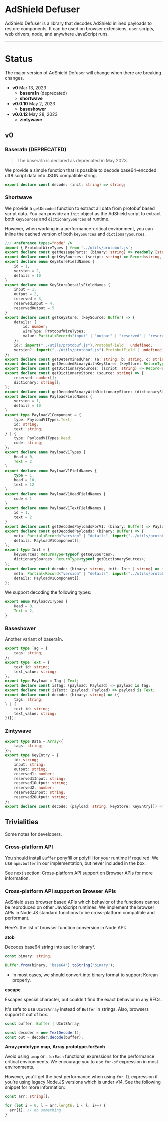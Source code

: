 # AdShield Defuser

AdShield Defuser is a library that decodes AdShield inlined payloads to restore components.
It can be used on browser extensions, user scripts, web drivers, node, and anywhere JavaScript runs.

----

# Status

The major version of AdShield Defuser will change when there are breaking changes.

- **v0** Mar 13, 2023
  - **basera1n** (deprecated)
  - **shortwave**
- **v0.0.10** May 2, 2023
  - **baseshower**
- **v0.0.12** May 28, 2023
  - **zintywave**

## v0

### Basera1n (DEPRECATED)

> The basera1n is declared as deprecated in May 2023.

We provide a simple function that is possible to decode base64-encoded utf8 script data into JSON compatible string.

```ts
export declare const decode: (init: string) => string;
```

### Shortwave

We provide a `getDecoded` function to extract all data from protobuf based script data.
You can provide an `init` object as the AdShield script to extract both `keySources` and `dictionarySources` at runtime.

However, when working in a performance-critical environment, you can inline the cached version of both `keySources` and `dictionarySources`.

```ts
/// <reference types="node" />
import { ProtobufWireTypes } from '../utils/protobuf.js';
export declare const getMessageParts: (binary: string) => readonly [string, string];
export declare const getKeySources: (script: string) => Record<string, Buffer>;
export declare enum KeyStoreFieldNames {
    id = 1,
    version = 2,
    details = 10
}
export declare enum KeyStoreDetailsFieldNames {
    input = 1,
    output = 2,
    reserved = 3,
    reservedInput = 4,
    reservedOutput = 5
}
export declare const getKeyStore: (keySource: Buffer) => {
    details: {
        id: number;
        wireType: ProtobufWireTypes;
        value: Partial<Record<"input" | "output" | "reserved" | "reservedInput" | "reservedOutput", import("../utils/protobuf.js").ProtobufField>>;
    };
    id?: import("../utils/protobuf.js").ProtobufField | undefined;
    version?: import("../utils/protobuf.js").ProtobufField | undefined;
};
export declare const getDeterminedChar: (a: string, b: string, c: string) => string;
export declare const getDecodedBinaryWithKeyStore: (keyStore: ReturnType<typeof getKeyStore>, binary: string) => string;
export declare const getDictionarySources: (script: string) => Record<string, string>;
export declare const getDictionaryStore: (source: string) => {
    reserved: number[];
    dictionary: string[];
};
export declare const getDecodedBinaryWithDictionaryStore: (dictionaryStore: ReturnType<typeof getDictionaryStore>, binary: string) => Buffer;
export declare enum PayloadFieldNames {
    version = 1,
    details = 10
}
export type PayloadV1Component = {
    type: PayloadV1Types.Text;
    id: string;
    text: string;
} | {
    type: PayloadV1Types.Head;
    code: string;
};
export declare enum PayloadV1Types {
    Head = 0,
    Text = 2
}
export declare enum PayloadV1FieldNames {
    type = 1,
    head = 10,
    text = 12
}
export declare enum PayloadV1HeadFieldNames {
    code = 1
}
export declare enum PayloadV1TextFieldNames {
    id = 1,
    text = 2
}
export declare const getDecodedPayloadsForV1: (binary: Buffer) => PayloadV1Component[];
export declare const getDecodedPayloads: (binary: Buffer) => {
    meta: Partial<Record<"version" | "details", import("../utils/protobuf.js").ProtobufField>>;
    details: PayloadV1Component[];
};
export type Init = {
    keySources: ReturnType<typeof getKeySources>;
    dictionarySources: ReturnType<typeof getDictionarySources>;
};
export declare const decode: (binary: string, init: Init | string) => {
    meta: Partial<Record<"version" | "details", import("../utils/protobuf.js").ProtobufField>>;
    details: PayloadV1Component[];
};
```

We support decoding the following types:

```typescript
export enum PayloadV1Types {
	Head = 0,
	Text = 2,
}
```

### Baseshower

Another variant of basera1n.

```typescript
export type Tag = {
    tags: string;
};
export type Text = {
    text_id: string;
    text_value: string;
};
export type Payload = Tag | Text;
export declare const isTag: (payload: Payload) => payload is Tag;
export declare const isText: (payload: Payload) => payload is Text;
export declare const decode: (binary: string) => ({
    tags: string;
} | {
    text_id: string;
    text_value: string;
})[];
```

### Zintywave

```typescript
export type Data = Array<{
    tags: string;
}>;
export type KeyEntry = {
    id: string;
    input: string;
    output: string;
    reserved1: number;
    reserved1Input: string;
    reserved1Output: string;
    reserved2: number;
    reserved2Input: string;
    reserved2Output: string;
};
export declare const decode: (payload: string, keyStore: KeyEntry[]) => Data;
```

## Trivialities

Some notes for developers.

### Cross-platform API

You should install `Buffer` ponyfill or polyfill for your runtime if required.
We use `npm:buffer` in our implementation, but never included in the box.

See next section: Cross-platform API support on Browser APIs for more information.

### Cross-platform API support on Browser APIs

AdShield uses browser based APIs which behavior of the functions cannot be reproduced on other JavaScript runtimes.
We implement the browser APIs in Node.JS standard functions to be cross-platform compatible and performant.

Here's the list of browser function conversion in Node API:

**atob**

Decodes base64 string into ascii or binary*.

```typescript
const binary: string;

Buffer.from(binary, 'base64').toString('binary');
```

* In most cases, we should convert into binary format to support Korean properly.

**escape**

Escapes special character, but couldn't find the exact behavior in any RFCs.

It's safe to use `UInt8Array` instead of `Buffer` in strings.
Also, browsers support it out of box.

```typescript
const buffer: Buffer | UInt8Array;

const decoder = new TextDecoder();
const out = decoder.decode(buffer);
```

**Array.prototype.map**, **Array.prototype.forEach**

Avoid using `.map` or `.forEach` functional expressions for the performance critical environments.
We encourage you to use `for-of` expression in most environments.

However, you'll get the best performance when using `for IL` expression if you're using legacy Node.JS versions which is under v14.
See the following snippet for more information:

```typescript
const arr: string[];

for (let i = 0, l = arr.length; i < l; i++) {
  arr[i]; // do something
}
```
